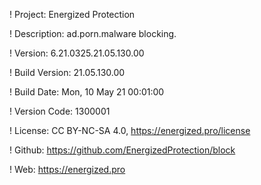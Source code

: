 ! Project: Energized Protection

! Description: ad.porn.malware blocking.

! Version: 6.21.0325.21.05.130.00

! Build Version: 21.05.130.00

! Build Date: Mon, 10 May 21 00:01:00

! Version Code: 1300001

! License: CC BY-NC-SA 4.0, https://energized.pro/license

! Github: https://github.com/EnergizedProtection/block

! Web: https://energized.pro
